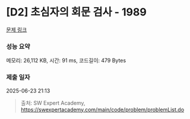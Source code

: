 # [D2] 초심자의 회문 검사 - 1989 

[문제 링크](https://swexpertacademy.com/main/code/problem/problemDetail.do?contestProbId=AV5PyTLqAf4DFAUq) 

### 성능 요약

메모리: 26,112 KB, 시간: 91 ms, 코드길이: 479 Bytes

### 제출 일자

2025-06-23 21:13



> 출처: SW Expert Academy, https://swexpertacademy.com/main/code/problem/problemList.do